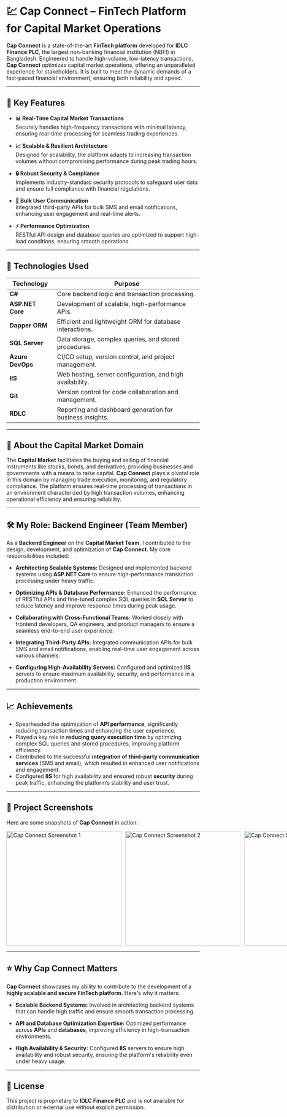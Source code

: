 # 💹 **Cap Connect** – FinTech Platform for Capital Market Operations

**Cap Connect** is a state-of-the-art **FinTech platform** developed for **IDLC Finance PLC**, the largest non-banking financial institution (NBFI) in Bangladesh. Engineered to handle high-volume, low-latency transactions, **Cap Connect** optimizes capital market operations, offering an unparalleled experience for stakeholders. It is built to meet the dynamic demands of a fast-paced financial environment, ensuring both reliability and speed.

---

## 🌟 **Key Features**

- **📊 Real-Time Capital Market Transactions**  
  Securely handles high-frequency transactions with minimal latency, ensuring real-time processing for seamless trading experiences.
  
- **📈 Scalable & Resilient Architecture**  
  Designed for scalability, the platform adapts to increasing transaction volumes without compromising performance during peak trading hours.
  
- **🔒 Robust Security & Compliance**  
  Implements industry-standard security protocols to safeguard user data and ensure full compliance with financial regulations.
  
- **💬 Bulk User Communication**  
  Integrated third-party APIs for bulk SMS and email notifications, enhancing user engagement and real-time alerts.
  
- **⚡ Performance Optimization**  
  RESTful API design and database queries are optimized to support high-load conditions, ensuring smooth operations.

---

## 🔧 **Technologies Used**

| **Technology**        | **Purpose**                                  |
|-----------------------|----------------------------------------------|
| **C#**                | Core backend logic and transaction processing. |
| **ASP.NET Core**      | Development of scalable, high-performance APIs. |
| **Dapper ORM**        | Efficient and lightweight ORM for database interactions. |
| **SQL Server**        | Data storage, complex queries, and stored procedures. |
| **Azure DevOps**      | CI/CD setup, version control, and project management. |
| **IIS**               | Web hosting, server configuration, and high availability. |
| **Git**               | Version control for code collaboration and management. |
| **RDLC**              | Reporting and dashboard generation for business insights. |

---

## 🏦 **About the Capital Market Domain**

The **Capital Market** facilitates the buying and selling of financial instruments like stocks, bonds, and derivatives, providing businesses and governments with a means to raise capital. **Cap Connect** plays a pivotal role in this domain by managing trade execution, monitoring, and regulatory compliance. The platform ensures real-time processing of transactions in an environment characterized by high transaction volumes, enhancing operational efficiency and ensuring reliability.

---

## 🛠️ **My Role: Backend Engineer (Team Member)**

As a **Backend Engineer** on the **Capital Market Team**, I contributed to the design, development, and optimization of **Cap Connect**. My core responsibilities included:

- **Architecting Scalable Systems:** Designed and implemented backend systems using **ASP.NET Core** to ensure high-performance transaction processing under heavy traffic.
  
- **Optimizing APIs & Database Performance:** Enhanced the performance of RESTful APIs and fine-tuned complex SQL queries in **SQL Server** to reduce latency and improve response times during peak usage.
  
- **Collaborating with Cross-Functional Teams:** Worked closely with frontend developers, QA engineers, and product managers to ensure a seamless end-to-end user experience.
  
- **Integrating Third-Party APIs:** Integrated communication APIs for bulk SMS and email notifications, enabling real-time user engagement across various channels.
  
- **Configuring High-Availability Servers:** Configured and optimized **IIS** servers to ensure maximum availability, security, and performance in a production environment.

---

## 📈 **Achievements**

- Spearheaded the optimization of **API performance**, significantly reducing transaction times and enhancing the user experience.
- Played a key role in **reducing query execution time** by optimizing complex SQL queries and stored procedures, improving platform efficiency.
- Contributed to the successful **integration of third-party communication services** (SMS and email), which resulted in enhanced user notifications and engagement.
- Configured **IIS** for high availability and ensured robust **security** during peak traffic, enhancing the platform’s stability and user trust.

---

## 📸 **Project Screenshots**

Here are some snapshots of **Cap Connect** in action:

<div style="display: flex; justify-content: space-between; gap: 10px;">
    <img src="https://github.com/user-attachments/assets/839e1dbe-831f-4d2c-b260-4438fd13232a" alt="Cap Connect Screenshot 1" width="300"/>
    <img src="https://github.com/user-attachments/assets/7efbb01d-6b7d-4eac-98d4-0b022952ae7a" alt="Cap Connect Screenshot 2" width="300"/>
    <img src="https://github.com/user-attachments/assets/cfce68d0-32c9-4ab7-890b-484e9d00a709" alt="Cap Connect Screenshot 3" width="300"/>
</div>

---

## ⭐ **Why Cap Connect Matters**

**Cap Connect** showcases my ability to contribute to the development of a **highly scalable and secure FinTech platform**. Here's why it matters:

- **Scalable Backend Systems:** Involved in architecting backend systems that can handle high traffic and ensure smooth transaction processing.
  
- **API and Database Optimization Expertise:** Optimized performance across **APIs** and **databases**, improving efficiency in high-transaction environments.

- **High Availability & Security:** Configured **IIS** servers to ensure high availability and robust security, ensuring the platform's reliability even under heavy usage.

---

## 📜 **License**

This project is proprietary to **IDLC Finance PLC** and is not available for distribution or external use without explicit permission.

